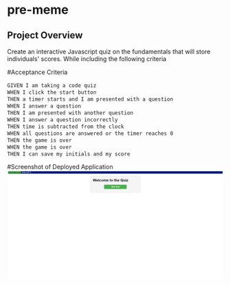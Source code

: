 # pre-meme
## Project Overview

Create an interactive Javascript quiz on the fundamentals that will store individuals' scores. While including the following criteria 


#Acceptance Criteria
```
GIVEN I am taking a code quiz
WHEN I click the start button
THEN a timer starts and I am presented with a question
WHEN I answer a question
THEN I am presented with another question
WHEN I answer a question incorrectly
THEN time is subtracted from the clock
WHEN all questions are answered or the timer reaches 0
THEN the game is over
WHEN the game is over
THEN I can save my initials and my score
```

#Screenshot of Deployed Application
![Alt text](<assets/Screenshot Capture - 2023-06-28 - 21-34-22.png>)

